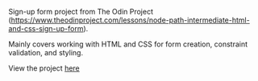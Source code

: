 Sign-up form project from The Odin Project (https://www.theodinproject.com/lessons/node-path-intermediate-html-and-css-sign-up-form).

Mainly covers working with HTML and CSS for form creation, constraint validation, and styling.

View the project [here](https://383myrtle.github.io/odin-signup-form/)